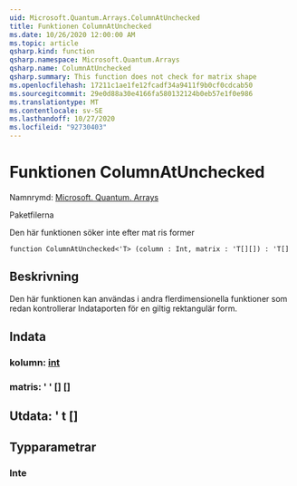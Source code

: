 ```yaml
---
uid: Microsoft.Quantum.Arrays.ColumnAtUnchecked
title: Funktionen ColumnAtUnchecked
ms.date: 10/26/2020 12:00:00 AM
ms.topic: article
qsharp.kind: function
qsharp.namespace: Microsoft.Quantum.Arrays
qsharp.name: ColumnAtUnchecked
qsharp.summary: This function does not check for matrix shape
ms.openlocfilehash: 17211c1ae1fe12fcadf34a9411f9b0cf0cdcab50
ms.sourcegitcommit: 29e0d88a30e4166fa580132124b0eb57e1f0e986
ms.translationtype: MT
ms.contentlocale: sv-SE
ms.lasthandoff: 10/27/2020
ms.locfileid: "92730403"
---
```

# <a name="columnatunchecked-function"></a>Funktionen ColumnAtUnchecked

Namnrymd: [Microsoft. Quantum. Arrays](xref:Microsoft.Quantum.Arrays)

Paketfilerna [](https://nuget.org/packages/)


Den här funktionen söker inte efter mat ris former

```qsharp
function ColumnAtUnchecked<'T> (column : Int, matrix : 'T[][]) : 'T[]
```


## <a name="description"></a>Beskrivning

Den här funktionen kan användas i andra flerdimensionella funktioner som redan kontrollerar Indataporten för en giltig rektangulär form.

## <a name="input"></a>Indata

### <a name="column--int"></a>kolumn: [int](xref:microsoft.quantum.lang-ref.int)




### <a name="matrix--t"></a>matris: ' ' [] []





## <a name="output--t"></a>Utdata: ' t []



## <a name="type-parameters"></a>Typparametrar

### <a name="t"></a>Inte

